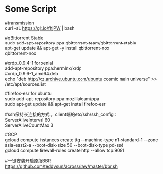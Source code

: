 # Some Script

#transmission  
curl -sL https://git.io/fhjPW | bash

#qBittorrent Stable  
sudo add-apt-repository ppa:qbittorrent-team/qbittorrent-stable  
apt-get update && apt-get -y install qbittorrent-nox  
qbittorrent-nox

#xrdp_0.9.4-1 for xenial  
add-apt-repository ppa:hermlnx/xrdp  
#xrdp_0.9.6-1_amd64.deb  
echo "deb http://cz.archive.ubuntu.com/ubuntu cosmic main universe" >> /etc/apt/sources.list

#firefox-esr for ubuntu  
sudo add-apt-repository ppa:mozillateam/ppa  
sudo apt-get update && apt-get install firefox-esr

#ssh保持长连接的方式 。client端的etc/ssh/ssh_config：  
ServerAliveInterval 60  
ServerAliveCountMax 3  

#GCP  
gcloud compute instances create ttg --machine-type n1-standard-1 --zone asia-east2-a --boot-disk-size 50 --boot-disk-type pd-ssd  
gcloud compute firewall-rules create http --allow tcp:9091  

#一键安装开启原版BBR  
https://github.com/teddysun/across/raw/master/bbr.sh
